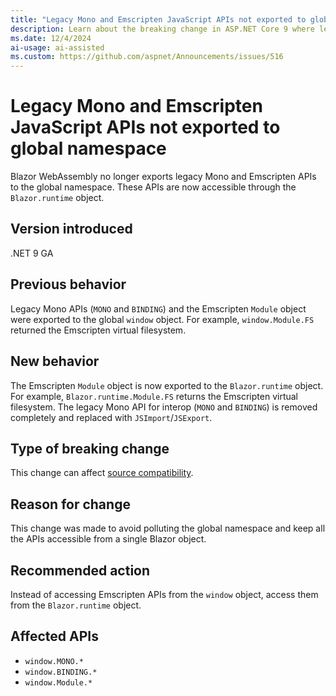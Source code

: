 ```yaml
---
title: "Legacy Mono and Emscripten JavaScript APIs not exported to global namespace in Blazor WebAssembly apps"
description: Learn about the breaking change in ASP.NET Core 9 where legacy Mono and Emscripten APIs are now accessible through the Blazor.runtime object instead of the global namespace.
ms.date: 12/4/2024
ai-usage: ai-assisted
ms.custom: https://github.com/aspnet/Announcements/issues/516
---
```


# Legacy Mono and Emscripten JavaScript APIs not exported to global namespace

Blazor WebAssembly no longer exports legacy Mono and Emscripten APIs to the global namespace. These APIs are now accessible through the `Blazor.runtime` object.

## Version introduced

.NET 9 GA

## Previous behavior

Legacy Mono APIs (`MONO` and `BINDING`) and the Emscripten `Module` object were exported to the global `window` object. For example, `window.Module.FS` returned the Emscripten virtual filesystem.

## New behavior

The Emscripten `Module` object is now exported to the `Blazor.runtime` object. For example, `Blazor.runtime.Module.FS` returns the Emscripten virtual filesystem. The legacy Mono API for interop (`MONO` and `BINDING`) is removed completely and replaced with `JSImport`/`JSExport`.

## Type of breaking change

This change can affect [source compatibility](../../categories.md#source-compatibility).

## Reason for change

This change was made to avoid polluting the global namespace and keep all the APIs accessible from a single Blazor object.

## Recommended action

Instead of accessing Emscripten APIs from the `window` object, access them from the `Blazor.runtime` object.

## Affected APIs

- `window.MONO.*`
- `window.BINDING.*`
- `window.Module.*`
